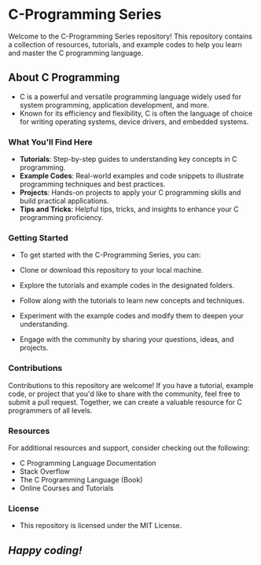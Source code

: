 # C-Programming Series

Welcome to the C-Programming Series repository! This repository contains a collection of resources, tutorials, and example codes to help you learn and master the C programming language.

## About C Programming

-  C is a powerful and versatile programming language widely used for system programming, application development, and more. 
- Known for its efficiency and flexibility, C is often the language of choice for writing operating systems, device drivers, and embedded systems.

### What You'll Find Here

- **Tutorials**: Step-by-step guides to understanding key concepts in C programming.
- **Example Codes**: Real-world examples and code snippets to illustrate programming techniques and best practices.
- **Projects**: Hands-on projects to apply your C programming skills and build practical applications.
- **Tips and Tricks**: Helpful tips, tricks, and insights to enhance your C programming proficiency.

### Getting Started

- To get started with the C-Programming Series, you can:

- Clone or download this repository to your local machine.
- Explore the tutorials and example codes in the designated folders.
- Follow along with the tutorials to learn new concepts and techniques.
- Experiment with the example codes and modify them to deepen your understanding.
- Engage with the community by sharing your questions, ideas, and projects.

### Contributions

Contributions to this repository are welcome! If you have a tutorial, example code, or project that you'd like to share with the community, feel free to submit a pull request. Together, we can create a valuable resource for C programmers of all levels.

### Resources

For additional resources and support, consider checking out the following:

- C Programming Language Documentation
- Stack Overflow
- The C Programming Language (Book)
- Online Courses and Tutorials

### License

- This repository is licensed under the MIT License.

## *Happy coding!*
